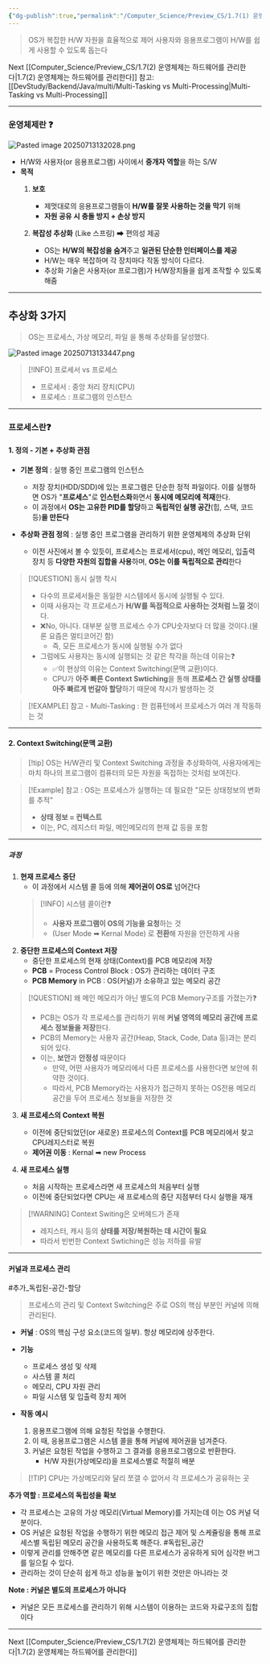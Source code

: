 ```yaml
---
{"dg-publish":true,"permalink":"/Computer_Science/Preview_CS/1.7(1) 운영체제는 하드웨어를 관리한다/","noteIcon":"","created":"2025-07-13T13:03:16.452+09:00","updated":"2025-09-08T14:03:20.438+09:00"}
---
```



> OS가 복잡한 H/W 자원을 효율적으로 제어
> 사용자와 응용프로그램이 H/W를 쉽게 사용할 수 있도록 돕는다 

Next [[Computer_Science/Preview_CS/1.7(2) 운영체제는 하드웨어를 관리한다\|1.7(2) 운영체제는 하드웨어를 관리한다]]
참고: [[DevStudy/Backend/Java/multi/Multi-Tasking vs Multi-Processing\|Multi-Tasking vs Multi-Processing]]

---
### 운영체제란 ❓
![Pasted image 20250713132028.png](/img/user/supporter/image/Pasted%20image%2020250713132028.png)

- H/W와 사용자(or 응용프로그램) 사이에서 **중개자 역할**을 하는 S/W
- **목적**
	1. **보호**
		- 제멋대로의 응용프로그램들이 **H/W를 잘못 사용하는 것을 막기** 위해 
		- **자원 공유 시 충돌 방지 + 손상 방지** 
		  
	2. **복잡성 추상화** (Like 스프링) ➡ 편의성 제공
		- OS는 **H/W의 복잡성을 숨겨**주고 **일관된 단순한 인터페이스를 제공**
		- H/W는 매우 복잡하며 각 장치마다 작동 방식이 다르다.
		- 추상화 기술은 사용자(or 프로그램)가 H/W장치들을 쉽게 조작할 수 있도록 해줌 

---
## 추상화 3가지 
> OS는 프로세스, 가상 메모리, 파일 을 통해 추상화를 달성했다.

![Pasted image 20250713133447.png](/img/user/supporter/image/Pasted%20image%2020250713133447.png)
> [!INFO] 프로세서 vs 프로세스
> - 프로세서 : 중앙 처리 장치(CPU)
> - 프로세스 : 프로그램의 인스턴스 


---
### 프로세스란❓

#### 1. 정의 - 기본 + 추상화 관점 
- **기본 정의** : 실행 중인 프로그램의 인스턴스 
	- 저장 장치(HDD/SDD)에 있는 프로그램은 단순한 정적 파일이다. 이를 실행하면 OS가 "**프로세스**"로 **인스턴스화**화면서 **동시에 메모리에 적재**한다.
	- 이 과정에서 **OS는 고유한 PID를 할당**하고 **독립적인 실행 공간**(힙, 스택, 코드 등)**을 만든다** 
	  
- **추상화 관점 정의** : 실행 중인 프로그램을 관리하기 위한 운영체제의 추상화 단위
	- 이전 사진에서 볼 수 있듯이, 프로세스는 프로세서(cpu), 메인 메모리, 입출력 장치 등 **다양한 자원의 집합을 사용**하며, **OS는 이를 독립적으로 관리**한다 

>[!QUESTION] 동시 실행 착시 
>- 다수의 프로세서들은 동일한 시스템에서 동시에 실행될 수 있다.
>- 이때 사용자는 각 프로세스가 **H/W를 독접적으로 사용하는 것처럼 느낄 것**이다.
>- ❌No, 아니다. 대부분 실행 프로세스 수가 CPU숫자보다 더 많을 것이다.(물론 요즘은 멀티코어긴 함)
>	- 즉, 모든 프로세스가 동시에 실행될 수가 없다
>- 그럼에도 사용자는 동시에 실행되는 것 같은 착각을 하는데 이유는❓
>	- ✅이 현상의 이유는 Context Switching(문맥 교환)이다.
>	- CPU가 **아주 빠른 Context Swtiching**을 통해 **프로세스 간 실행 상태를 아주 빠르게 번갈아 할당**하기 때문에 착시가 발생하는 것 

>[!EXAMPLE] 참고 - Multi-Tasking : 한 컴퓨턴에서 프로세스가 여러 개 작동하는 것

---
#### 2. Context Switching(문맥 교환)
>[!tip] OS는 H/W관리 및 Context Switching 과정을 추상화하여, 사용자에게는 마치 하나의 프로그램이 컴퓨터의 모든 자원을 독접하는 것처럼 보여진다.

>[!Example] 참고 : OS는 프로세스가 실행하는 데 필요한 "모든 상태정보의 변화를 추적"
>- **상태 정보 = 컨텍스트** 
>- 이는, PC, 레지스터 파일, 메인메모리의 현재 값 등을 포함 
---
##### 과정 
1. **현재 프로세스 중단** 
	- 이 과정에서 시스템 콜 등에 의해 **제어권이 OS로** 넘어간다
 	> [!INFO] 시스템 콜이란❓
 	> - **사용자 프로그램이 OS의 기능을 요청**하는 것 
 	> - (User Mode ➡ Kernal Mode) 로 **전환**해 자원을 안전하게 사용 
2. **중단한 프로세스의 Context 저장** 
	- 중단한 프로세스의 현재 상태(Context)를 PCB 메모리에 저장 
	- **PCB** = Process Control Block : OS가 관리하는 데이터 구조 
	- **PCB Memory** in PCB : OS(커널)가 소유하고 있는 메모리 공간

>[!QUESTION] 왜 메인 메모리가 아닌 별도의 PCB Memory구조를 가졌는가❓
>- PCB는 OS가 각 프로세스를 관리하기 위해 **커널 영역의 메모리 공간에 프로세스 정보들을 저장**한다.
>- PCB의 Memory는 사용자 공간(Heap, Stack, Code, Data 등)과는 분리되어 있다.
>- 이는, **보안**과 **안정성** 때문이다
>	- 만약, 어떤 사용자가 메모리에서 다른 프로세스를 사용한다면 보안에 취약한 것이다.
>	- 따라서, PCB Memory라는 사용자가 접근하지 못하는 OS전용 메모리 공간을 두어 프로세스 정보들을 저장한 것 

3. **새 프로세스의 Context 복원** 
	- 이전에 중단되었던(or 새로운) 프로세스의 Context를 PCB 메모리에서 찾고 CPU레지스터로 복원 
	- **제어권 이동** : Kernal ➡ new Process 
	  	  
4. **새 프로세스 실행** 
	- 처음 시작하는 프로세스라면 새 프로세스의 처음부터 실행 
	- 이전에 중단되었다면 CPU는 새 프로세스의 중단 지점부터 다시 실행을 재개 

> [!WARNING] Context Switing은 오버헤드가 존재 
> - 레지스터, 캐시 등의 **상태를 저장/복원하는 데 시간이 필요** 
> - 따라서 빈번한 Context Swtiching은 성능 저하를 유발 



---

#### 커널과 프로세스 관리 

#추가_독립된-공간-할당 

> 프로세스의 관리 및 Context Switching은 주로 OS의 핵심 부분인 커널에 의해 관리된다.

- **커널** :  OS의 핵심 구성 요소(코드의 일부). 항상 메모리에 상주한다.
- **기능**
	- 프로세스 생성 및 삭제 
	- 사스템 콜 처리 
	- 메모리, CPU 자원 관리 
	- 파일 시스템 및 입출력 장치 제어 

- **작동 예시**
	1. 응용프로그램에 의해 요청된 작업을 수행한다. 
	2. 이 때, 응용프로그램은 시스템 콜을 통해 커널에 제어권을 넘겨준다.
	3. 커널은 요청된 작업을 수행하고 그 결과를 응용프로그램으로 반환한다.
		- H/W 자원(가상메모리)을 프로세스별로 적절히 배분 

> [!TIP] CPU는 가상메모리와 달리 쪼갤 수 없어서 각 프로세스가 공유하는 곳 

**추가 역할 : 프로세스의 독립성을 확보** 
- 각 프로세스는 고유의 가상 메모리(Virtual Memory)를 가지는데 이는 OS 커널 덕분이다.
- OS 커널은 요청된 작업을 수행하기 위한 메모리 접근 제어 및 스케쥴링을 통해 프로세스별 독립된 메모리 공간을 사용하도록 해준다. #독립된_공간
- 이렇게 관리를 안해주면 같은 메모리를 다른 프로세스가 공유하게 되어 심각한 버그를 일으킬 수 있다.
- 관리하는 것이 단순히 쉽게 하고 성능을 높이기 위한 것만은 아니라는 것


**Note : 커널은 별도의 프로세스가 아니다**
-  커널은 모든 프로세스를 관리하기 위해 시스템이 이용하는 코드와 자료구조의 집합이다

---

Next [[Computer_Science/Preview_CS/1.7(2) 운영체제는 하드웨어를 관리한다\|1.7(2) 운영체제는 하드웨어를 관리한다]]